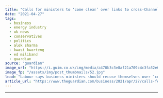 ```yaml
---
title: "Calls for ministers to ‘come clean’ over links to cross-Channel power cable sponsor"
date: "2021-04-27"
tags: 
  - business
  - energy industry
  - uk news
  - conservatives
  - politics
  - alok sharma
  - kwasi kwarteng
  - ed miliband
  - guardian
source: "guardian"
image_url: "https://i.guim.co.uk/img/media/a470b3c3e8af21a709c4c3fa32e09d21860a1105/0_78_5079_3047/master/5079.jpg?width=460&quality=85&auto=format&fit=max&s=3125fdfefc5038483d6ae7316dbf8825"
image_fp: "/assets/img/post_thumbnails/52.jpg"
lead: "Labour says business ministers should recuse themselves over ‘conflict of interest’Two ministers face calls to recuse themselves from a decision on whether a company jointly controlled by a major Conservative party donor should be allowed to build a ..."
article_url: "https://www.theguardian.com/business/2021/apr/27/calls-for-ministers-to-come-clean-over-links-to-cross-channel-power-cable-sponsor"
---
```


---
